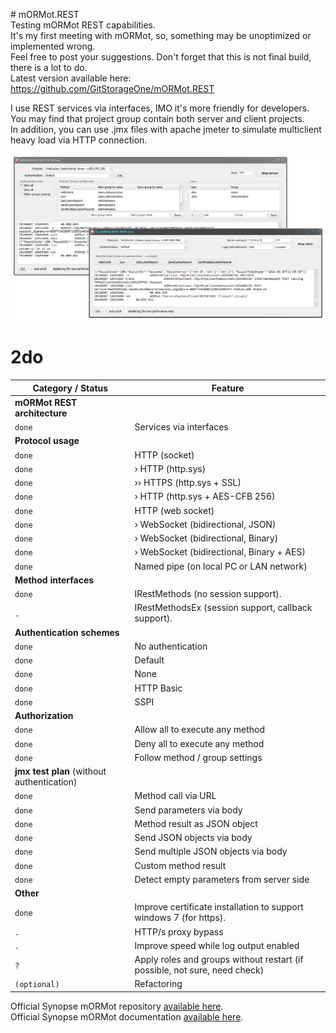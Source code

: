 ﻿﻿# mORMot.REST  
Testing mORMot REST capabilities.  
It's my first meeting with mORMot, so, something may be unoptimized or implemented wrong.  
Feel free to post your suggestions. Don't forget that this is not final build, there is a lot to do.  
Latest version available here: https://github.com/GitStorageOne/mORMot.REST  

I use REST services via interfaces, IMO it's more friendly for developers.  
You may find that project group contain both server and client projects.  
In addition, you can use .jmx files with apache jmeter to simulate multiclient heavy load via HTTP connection.  

![screenshot](https://raw.githubusercontent.com/GitStorageOne/mORMot.REST/master/screenshot.png)

# 2do
Category / Status | Feature
--- | ---
**mORMot REST architecture** |
`done` | Services via interfaces
**Protocol usage** |
`done` | HTTP (socket)
`done` | › HTTP (http.sys)
`done` | ›› HTTPS (http.sys + SSL)
`done` | › HTTP (http.sys + AES-CFB 256)
`done` | HTTP (web socket)
`done` | › WebSocket (bidirectional, JSON)
`done` | › WebSocket (bidirectional, Binary)
`done` | › WebSocket (bidirectional, Binary + AES)
`done` | Named pipe (on local PC or LAN network)
**Method interfaces** |
`done` | IRestMethods (no session support).
`.`    | IRestMethodsEx (session support, callback support).
**Authentication schemes** |
`done` | No authentication
`done` | Default
`done` | None
`done` | HTTP Basic
`done` | SSPI
**Authorization** |
`done` | Allow all to execute any method
`done` | Deny all to execute any method
`done` | Follow method / group settings
**jmx test plan** (without authentication) |
`done` | Method call via URL
`done` | Send parameters via body
`done` | Method result as JSON object
`done` | Send JSON objects via body
`done` | Send multiple JSON objects via body
`done` | Custom method result
`done` | Detect empty parameters from server side
**Other** |
`done` | Improve certificate installation to support windows 7 (for https).
`.`    | HTTP/s proxy bypass
`.`    | Improve speed while log output enabled
`?`    | Apply roles and groups without restart (if possible, not sure, need check)
`(optional)` | Refactoring

Official Synopse mORMot repository [available here][mormot-repo].  
Official Synopse mORMot documentation [available here][mormot-docs].

[mormot-repo]: <https://github.com/synopse/mORMot>
[mormot-docs]: <http://synopse.info/files/html/Synopse%20mORMot%20Framework%20SAD%201.18.html>
